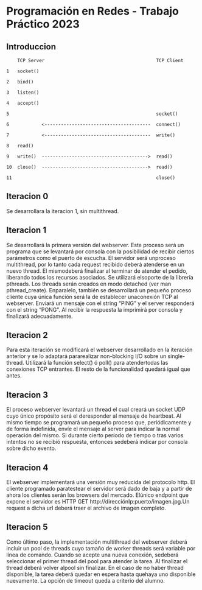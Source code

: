 # Programación en Redes - Trabajo Práctico 2023

## Introduccion

```
    TCP Server                                         TCP Client

1   socket()

2   bind()

3   listen()

4   accept()

5                                                      socket()

6            <---------------------------------------  connect()

7            <---------------------------------------  write()

8   read()

9   write()  --------------------------------------->  read()

10  close()  --------------------------------------->  read()

11                                                     close()

```

## Iteracion 0
Se desarrollara la iteracion 1, sin multithread.


## Iteracion 1

Se desarrollará la primera versión del webserver. Este proceso será un programa que se levantará
por consola con la posibilidad de recibir ciertos parámetros como el puerto de escucha. El servidor
será unproceso multithread, por lo tanto cada request recibido deberá atenderse en un nuevo thread.
El mismodeberá finalizar al terminar de atender el pedido, liberando todos los recursos asociados.
Se utilizará elsoporte de la librería pthreads. Los threads serán creados en modo detached (ver
man pthread_create). Enparalelo, también se desarrollará un pequeño proceso cliente cuya única
función será la de establecer unaconexión TCP al webserver. Enviará un mensaje con el string
“PING” y el server responderá con el string “PONG”. Al recibir la respuesta la imprimirá por
consola y finalizará adecuadamente.


## Iteracion 2

Para esta iteración se modificará el webserver desarrollado en la iteración anterior y se lo
adaptará pararealizar non-blocking I/O sobre un single-thread. Utilizará la función select()
ó poll() para atendertodas las conexiones TCP entrantes. El resto de la funcionalidad quedará
igual que antes.


## Iteracion 3

El proceso webserver levantará un thread el cual creará un socket UDP cuyo único propósito será
el deresponder al mensaje de heartbeat. Al mismo tiempo se programará un pequeño proceso que,
periódicamente y de forma indefinida, envíe el mensaje al server para indicar la normal operación
del mismo. Si durante cierto período de tiempo o tras varios intentos no se recibió respuesta,
entonces sedeberá indicar por consola sobre dicho evento.


## Iteracion 4

El webserver implementará una versión muy reducida del protocolo http. El cliente programado
paratestear el servidor será dado de baja y a partir de ahora los clientes serán los browsers
del mercado. Elúnico endpoint que expone el servidor es
HTTP GET http://direcciónIp:puerto/imagen.jpg.Un request a dicha url deberá traer el
archivo de imagen completo.


## Iteracion 5

Como último paso, la implementación multithread del webserver deberá incluir un pool de threads
cuyo tamaño de worker threads será variable por línea de comando. Cuando se acepte una nueva
conexión, sedeberá seleccionar el primer thread del pool para atender la tarea. Al finalizar el
thread deberá volver alpool sin finalizar. En el caso de no haber thread disponible, la tarea
deberá quedar en espera hasta quehaya uno disponible nuevamente. La opción de timeout queda
a criterio del alumno.

